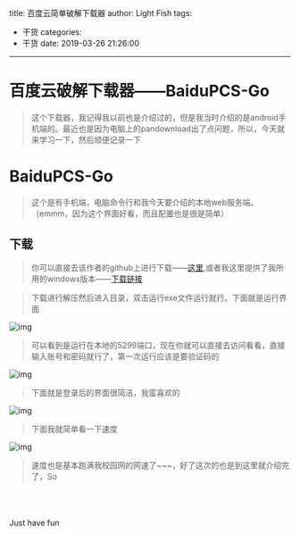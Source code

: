 title: 百度云简单破解下载器
author: Light Fish
tags:
  - 干货
categories:
  - 干货
date: 2019-03-26 21:26:00
---
# 百度云破解下载器——BaiduPCS-Go

>这个下载器，我记得我以前也是介绍过的，但是我当时介绍的是android手机端的。最近也是因为电脑上的pandownload出了点问题，所以，今天就来学习一下，然后顺便记录一下

<!-- more -->

# BaiduPCS-Go

>这个是有手机端，电脑命令行和我今天要介绍的本地web服务端。（emmm，因为这个界面好看，而且配置也是很是简单）

## 下载

>你可以直接去该作者的github上进行下载——[这里](https://github.com/liuzhuoling2011/baidupcs-web/releases),或者我这里提供了我所用的windows版本——[下载链接](https://www.lanzous.com/i3kahbg)

>下载进行解压然后进入目录，双击运行exe文件运行就行。下面就是运行界面

![img](http://qnpic.top/baidupcs_web%5C2.jpg)

>可以看到是运行在本地的5299端口，现在你就可以直接去访问看看，直接输入账号和密码就行了，第一次运行应该是要验证码的

![img](http://qnpic.top/baidupcs_web%5C3.jpg)

>下面就是登录后的界面很简洁，我蛮喜欢的

![img](http://qnpic.top/baidupcs_web%5C4.jpg)

>下面我就简单看一下速度

![img](http://qnpic.top/baidupcs_web%5CGIF.gif)

>速度也是基本跑满我校园网的网速了~~~，好了这次的也是到这里就介绍完了，So

<br><br><br>Just have fun
